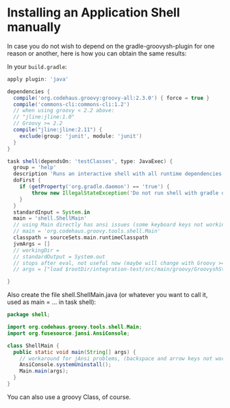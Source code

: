 # Installing an Application Shell manually

In case you do not wish to depend on the gradle-groovysh-plugin for one reason or another, here is how you can obtain
the same results:

In your ```build.gradle```:

```Groovy
apply plugin: 'java'

dependencies {
  compile('org.codehaus.groovy:groovy-all:2.3.0') { force = true }
  compile('commons-cli:commons-cli:1.2')
  // when using groovy < 2.2 above:
  // "jline:jline:1.0"
  // Groovy >= 2.2
  compile("jline:jline:2.11") {
    exclude(group: 'junit', module: 'junit')
  }
}

task shell(dependsOn: 'testClasses', type: JavaExec) {
  group = 'help'
  description 'Runs an interactive shell with all runtime dependencies. "Use with gradle -q shell".'
  doFirst {
    if (getProperty('org.gradle.daemon') == 'true') {
        throw new IllegalStateException('Do not run shell with gradle daemon, it will eat your arrow keys.')
    }
  }
  standardInput = System.in
  main = 'shell.ShellMain'
  // using Main directly has ansi issues (some keyboard keys not working)
  // main = 'org.codehaus.groovy.tools.shell.Main'
  classpath = sourceSets.main.runtimeClasspath
  jvmArgs = []
  // workingDir =
  // standardOutput = System.out
  // stops after eval, not useful now (maybe will change with Groovy >= 2.3.2)
  // args = ["load $rootDir/integration-test/src/main/groovy/GroovyshStartup.groovy"]

}
```

Also create the file shell.ShellMain.java (or whatever you want to call it, used as main = ... in task shell):

```Java
package shell;

import org.codehaus.groovy.tools.shell.Main;
import org.fusesource.jansi.AnsiConsole;

class ShellMain {
  public static void main(String[] args) {
    // workaround for jAnsi problems, (backspace and arrow keys not working)
    AnsiConsole.systemUninstall();
    Main.main(args);
  }
}
```

You can also use a groovy Class, of course.
